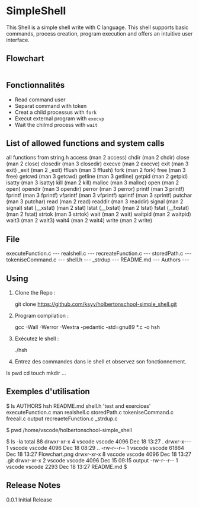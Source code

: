 




# SimpleShell

This Shell is a simple shell write with C language. This shell supports basic commands, process creation, program execution and offers an intuitive user interface.

## Flowchart

<a href="https://zupimages.net/viewer.php?id=23/50/8off.png"><img src="https://zupimages.net/up/23/50/8off.png" alt="" /></a>

## Fonctionnalités

- Read command user
- Separat command with token
- Creat a child processus with `fork`
- Execut external program with `execvp`
- Wait the chilmd process with `wait`

## List of allowed functions and system calls

   all functions from string.h
   access (man 2 access)
   chdir (man 2 chdir)
   close (man 2 close)
   closedir (man 3 closedir)
   execve (man 2 execve)
   exit (man 3 exit)
   _exit (man 2 _exit)
   fflush (man 3 fflush)
   fork (man 2 fork)
   free (man 3 free)
   getcwd (man 3 getcwd)
   getline (man 3 getline)
   getpid (man 2 getpid)
   isatty (man 3 isatty)
   kill (man 2 kill)
   malloc (man 3 malloc)
   open (man 2 open)
   opendir (man 3 opendir)
   perror (man 3 perror)
   printf (man 3 printf)
   fprintf (man 3 fprintf)
   vfprintf (man 3 vfprintf)
   sprintf (man 3 sprintf)
   putchar (man 3 putchar)
   read (man 2 read)
   readdir (man 3 readdir)
   signal (man 2 signal)
   stat (__xstat) (man 2 stat)
   lstat (__lxstat) (man 2 lstat)
   fstat (__fxstat) (man 2 fstat)
   strtok (man 3 strtok)
   wait (man 2 wait)
   waitpid (man 2 waitpid)
   wait3 (man 2 wait3)
   wait4 (man 2 wait4)
   write (man 2 write)

## File

executeFunction.c ---
realshell.c ---
recreateFunction.c ---
storedPath.c ---
tokeniseCommand.c ---
shell.h ---
_strdup ---
README.md ---
Authors ---

## Using

1. Clone the Repo :

   git clone https://github.com/ksyv/holbertonschool-simple_shell.git

2. Program compilation :

   gcc -Wall -Werror -Wextra -pedantic -std=gnu89 \*.c -o hsh

3. Exécutez le shell :

   ./hsh

4. Entrez des commandes dans le shell et observez son fonctionnement.

ls
pwd
cd
touch
mkdir
...

## Exemples d'utilisation

$ ls
 AUTHORS             hsh      README.md             shell.h       'test and exercices'
 executeFunction.c   man      realshell.c           storedPath.c   tokeniseCommand.c
 freeall.c           output   recreaeteFunction.c   _strdup.c


$ pwd
/home/vscode/holbertonschool-simple_shell


$ ls -la
total 88
drwxr-xr-x 4 vscode vscode  4096 Dec 18 13:27 .
drwxr-x--- 1 vscode vscode  4096 Dec 18 08:29 ..
-rw-r--r-- 1 vscode vscode 61864 Dec 18 13:27 Flowchart.png
drwxr-xr-x 8 vscode vscode  4096 Dec 18 13:27 .git
drwxr-xr-x 2 vscode vscode  4096 Dec 15 09:15 output
-rw-r--r-- 1 vscode vscode  2293 Dec 18 13:27 README.md
$

## Release Notes
0.0.1
Initial Release